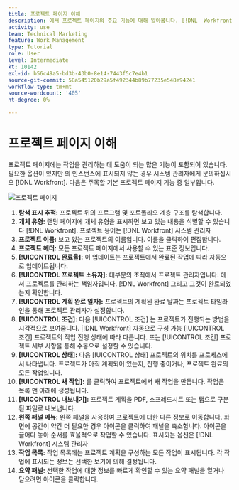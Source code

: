 ```yaml
---
title: 프로젝트 페이지 이해
description: 에서 프로젝트 페이지의 주요 기능에 대해 알아봅니다. [!DNL  Workfront] 프로젝트를 계획 및 관리하는 데 도움이 됩니다.
activity: use
team: Technical Marketing
feature: Work Management
type: Tutorial
role: User
level: Intermediate
kt: 10142
exl-id: b56c49a5-bd3b-43b0-8e14-7443f5c7e4b1
source-git-commit: 58a545120b29a5f492344b89b77235e548e94241
workflow-type: tm+mt
source-wordcount: '405'
ht-degree: 0%

---
```


# 프로젝트 페이지 이해

프로젝트 페이지에는 작업을 관리하는 데 도움이 되는 많은 기능이 포함되어 있습니다. 필요한 옵션이 있지만 의 인스턴스에 표시되지 않는 경우 시스템 관리자에게 문의하십시오 [!DNL Workfront]. 다음은 주목할 기본 프로젝트 페이지 기능 중 일부입니다.

![프로젝트 페이지](assets/project-page-graphic-for-planner.png)

1. **탐색 표시 추적:** 프로젝트 뒤의 프로그램 및 포트폴리오 계층 구조를 탐색합니다.
2. **개체 유형:** 랜딩 페이지에 개체 유형을 표시하면 보고 있는 내용을 식별할 수 있습니다 [!DNL Workfront]. 프로젝트 용어는 [!DNL Workfront] 시스템 관리자
3. **프로젝트 이름:** 보고 있는 프로젝트의 이름입니다. 이름을 클릭하여 편집합니다.
4. **프로젝트 헤더:** 모든 프로젝트 페이지에서 사용할 수 있는 표준 정보입니다.
5. **[!UICONTROL 완료율]:** 이 업데이트는 프로젝트에서 완료된 작업에 따라 자동으로 업데이트됩니다.
6. **[!UICONTROL 프로젝트 소유자]:** 대부분의 조직에서 프로젝트 관리자입니다. 에서 프로젝트를 관리하는 책임자입니다. [!DNL Workfront] 그리고 그것이 완료되었는지 확인합니다.
7. **[!UICONTROL 계획 완료 일자]:** 프로젝트의 계획된 완료 날짜는 프로젝트 타임라인을 통해 프로젝트 관리자가 설정합니다.
8. **[!UICONTROL 조건]:** 다음 [!UICONTROL 조건] 는 프로젝트가 진행되는 방법을 시각적으로 보여줍니다. [!DNL Workfront] 자동으로 구성 가능 [!UICONTROL 조건] 프로젝트의 작업 진행 상태에 따라 다릅니다. 또는 [!UICONTROL 조건] 프로젝트 세부 사항을 통해 수동으로 설정할 수 있습니다.
9. **[!UICONTROL 상태]:** 다음 [!UICONTROL 상태] 프로젝트의 위치를 프로세스에서 나타냅니다. 프로젝트가 아직 계획되어 있는지, 진행 중이거나, 프로젝트 완료의 모든 작업입니다.
10. **[!UICONTROL 새 작업]:** 를 클릭하여 프로젝트에서 새 작업을 만듭니다. 작업은 목록 맨 아래에 생성됩니다.
11. **[!UICONTROL 내보내기]:** 프로젝트 계획을 PDF, 스프레드시트 또는 탭으로 구분된 파일로 내보냅니다.
12. **왼쪽 패널 메뉴:** 왼쪽 패널을 사용하여 프로젝트에 대한 다른 정보로 이동합니다. 화면에 공간이 약간 더 필요한 경우 아이콘을 클릭하여 패널을 축소합니다. 아이콘을 끌어다 놓아 순서를 효율적으로 작업할 수 있습니다. 표시되는 옵션은 [!DNL Workfront] 시스템 관리자
13. **작업 목록:** 작업 목록에는 프로젝트 계획을 구성하는 모든 작업이 표시됩니다. 각 작업에 표시되는 정보는 선택한 보기에 의해 결정됩니다.
14. **요약 패널:** 선택한 작업에 대한 정보를 빠르게 확인할 수 있는 요약 패널을 열거나 닫으려면 아이콘을 클릭합니다.
